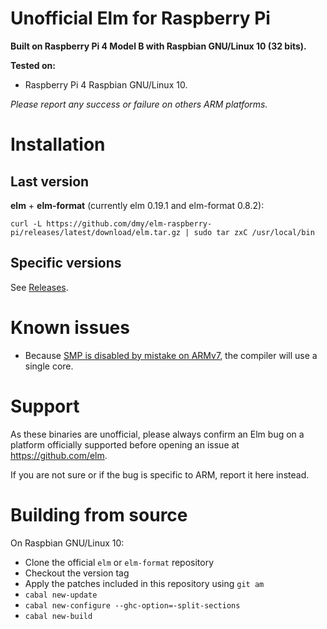# Unofficial Elm for Raspberry Pi

**Built on Raspberry Pi 4 Model B with Raspbian GNU/Linux 10 (32 bits).**

**Tested on:**
* Raspberry Pi 4 Raspbian GNU/Linux 10.

*Please report any success or failure on others ARM platforms.*

# Installation
## Last version
**elm** + **elm-format** (currently elm 0.19.1 and elm-format 0.8.2):
```
curl -L https://github.com/dmy/elm-raspberry-pi/releases/latest/download/elm.tar.gz | sudo tar zxC /usr/local/bin
```

## Specific versions
See [Releases](https://github.com/dmy/elm-raspberry-pi/releases/).

# Known issues
* Because [SMP is disabled by mistake on ARMv7](https://gitlab.haskell.org/ghc/ghc/issues/13007), the compiler will use a single core.

# Support
As these binaries are unofficial, please always confirm an Elm bug on a platform officially supported before opening an issue at https://github.com/elm.

If you are not sure or if the bug is specific to ARM, report it here instead.

# Building from source
On Raspbian GNU/Linux 10:
- Clone the official `elm` or `elm-format` repository
- Checkout the version tag
- Apply the patches included in this repository using `git am`
- `cabal new-update`
- `cabal new-configure --ghc-option=-split-sections`
- `cabal new-build`
